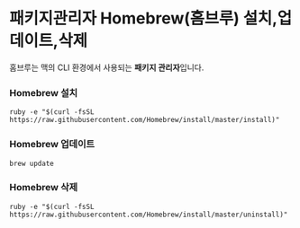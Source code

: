
패키지관리자 Homebrew(홈브루) 설치,업데이트,삭제
=

홈브루는 맥의 CLI 환경에서 사용되는 **패키지 관리자**입니다.



### Homebrew 설치
~~~
ruby -e "$(curl -fsSL https://raw.githubusercontent.com/Homebrew/install/master/install)"
~~~

### Homebrew 업데이트 
~~~
brew update
~~~

### Homebrew 삭제
~~~
ruby -e "$(curl -fsSL https://raw.githubusercontent.com/Homebrew/install/master/uninstall)"
~~~
<!--stackedit_data:
eyJoaXN0b3J5IjpbMTEwOTQ0NDQ0M119
-->